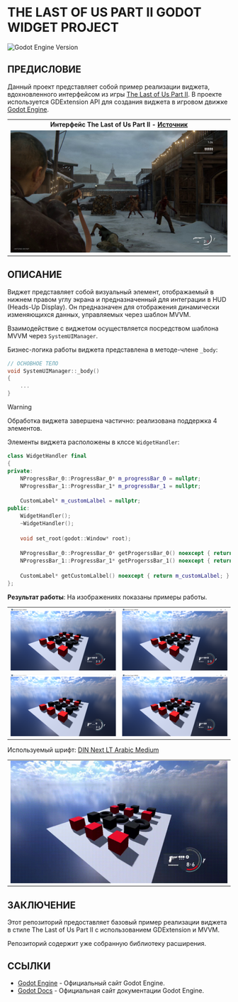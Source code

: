 # **THE LAST OF US PART II GODOT WIDGET PROJECT**

![Godot Engine Version](https://img.shields.io/badge/GODOT-4.3-blue)

## ПРЕДИСЛОВИЕ

Данный проект представляет собой пример реализации виджета, вдохновленного интерфейсом из игры [The Last of Us Part II](https://store.steampowered.com/app/2531310/The_Last_of_Us_Part_II_Remastered). В проекте используется GDExtension API для создания виджета в игровом движке [Godot Engine](https://godotengine.org).

|  |
| :--: |
| **Интерфейс The Last of Us Part II - [Источник](https://www.naughtydog.com/blog/the_last_of_us_part_ii_remastered_announcement)** |
| ![1](/doc/images/1.JPG) |

## ОПИСАНИЕ

Виджет представляет собой визуальный элемент, отображаемый в нижнем правом углу экрана и предназначенный для интеграции в HUD (Heads-Up Display).
Он предназначен для отображения динамически изменяющихся данных, управляемых через шаблон MVVM.

Взаимодействие с виджетом осуществляется посредством шаблона MVVM через `SystemUIManager`.

Бизнес-логика работы виджета представлена в методе-члене `_body`:

```cpp
// ОСНОВНОЕ ТЕЛО
void SystemUIManager::_body()
{
    ...
}
```

> [!WARNING]
> Обработка виджета завершена частично: реализована поддержка 4 элементов.

Элементы виджета расположены в клссе `WidgetHandler`:

```cpp
class WidgetHandler final
{
private:
    NProgressBar_0::ProgressBar_0* m_progressBar_0 = nullptr;
    NProgressBar_1::ProgressBar_1* m_progressBar_1 = nullptr;

    CustomLabel* m_customLalbel = nullptr;
public:
    WidgetHandler();
    ~WidgetHandler();

    void set_root(godot::Window* root);

    NProgressBar_0::ProgressBar_0* getProgerssBar_0() noexcept { return m_progressBar_0; }
    NProgressBar_1::ProgressBar_1* getProgerssBar_1() noexcept { return m_progressBar_1; }

    CustomLabel* getCustomLalbel() noexcept { return m_customLalbel; }
};
```

**Результат работы**:
На изображениях показаны примеры работы.

|  |  |
| :--: | :--: |
| ![1](/doc/images/2.PNG) | ![2](/doc/images/2.PNG) |
| ![3](/doc/images/3.PNG) | ![4](/doc/images/4.PNG) |

Используемый шрифт: [DIN Next LT Arabic Medium](https://www.onlinewebfonts.com/download/aba1a083bf50980a05f0265179103a09)

|  |
| :--: |
| ![1](/doc/images/1.GIF) |

## ЗАКЛЮЧЕНИЕ

Этот репозиторий предоставляет базовый пример реализации виджета в стиле The Last of Us Part II с использованием GDExtension и MVVM.

Репозиторий содержит уже собранную библиотеку расширения.

## ССЫЛКИ

* [Godot Engine](https://godotengine.org) - Официальный сайт Godot Engine.
* [Godot Docs](https://docs.godotengine.org/en/stable/index.html) - Официальная сайт документации Godot Engine.
